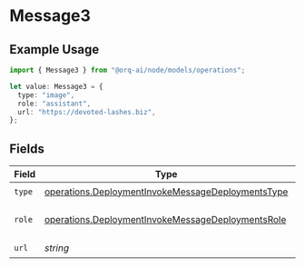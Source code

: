 # Message3

## Example Usage

```typescript
import { Message3 } from "@orq-ai/node/models/operations";

let value: Message3 = {
  type: "image",
  role: "assistant",
  url: "https://devoted-lashes.biz",
};
```

## Fields

| Field                                                                                                                  | Type                                                                                                                   | Required                                                                                                               | Description                                                                                                            |
| ---------------------------------------------------------------------------------------------------------------------- | ---------------------------------------------------------------------------------------------------------------------- | ---------------------------------------------------------------------------------------------------------------------- | ---------------------------------------------------------------------------------------------------------------------- |
| `type`                                                                                                                 | [operations.DeploymentInvokeMessageDeploymentsType](../../models/operations/deploymentinvokemessagedeploymentstype.md) | :heavy_check_mark:                                                                                                     | N/A                                                                                                                    |
| `role`                                                                                                                 | [operations.DeploymentInvokeMessageDeploymentsRole](../../models/operations/deploymentinvokemessagedeploymentsrole.md) | :heavy_check_mark:                                                                                                     | The role of the prompt message                                                                                         |
| `url`                                                                                                                  | *string*                                                                                                               | :heavy_check_mark:                                                                                                     | N/A                                                                                                                    |